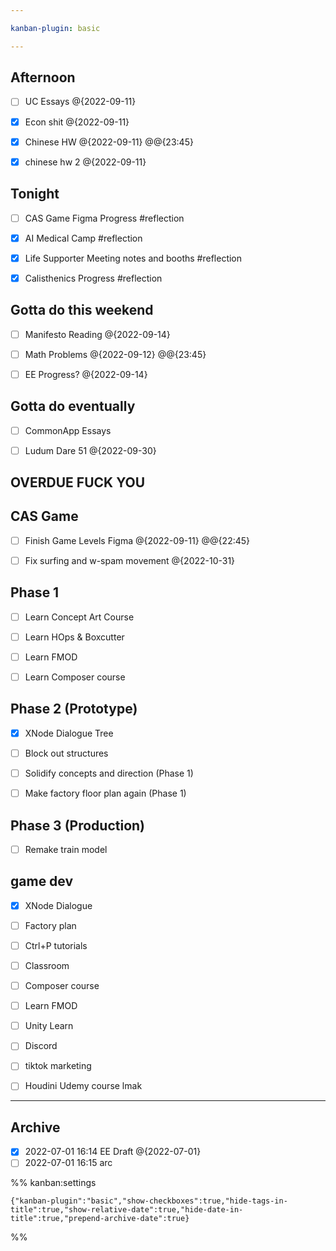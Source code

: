 ```yaml
---

kanban-plugin: basic

---
```


## Afternoon

- [ ] UC Essays @{2022-09-11}
- [x] Econ shit @{2022-09-11}
- [x] Chinese HW @{2022-09-11} @@{23:45}
- [x] chinese hw 2 @{2022-09-11}


## Tonight

- [ ] CAS Game Figma Progress #reflection
- [x] AI Medical Camp #reflection
- [x] Life Supporter Meeting notes and booths #reflection
- [x] Calisthenics Progress #reflection


## Gotta do this weekend

- [ ] Manifesto Reading @{2022-09-14}
- [ ] Math Problems @{2022-09-12} @@{23:45}
- [ ] EE Progress? @{2022-09-14}


## Gotta do eventually

- [ ] CommonApp Essays
- [ ] Ludum Dare 51 @{2022-09-30}


## OVERDUE FUCK YOU



## CAS Game

- [ ] Finish Game Levels Figma @{2022-09-11} @@{22:45}
- [ ] Fix surfing and w-spam movement @{2022-10-31}


## Phase 1

- [ ] Learn Concept Art Course
- [ ] Learn HOps & Boxcutter
- [ ] Learn FMOD
- [ ] Learn Composer course


## Phase 2 (Prototype)

- [x] XNode Dialogue Tree
- [ ] Block out structures
- [ ] Solidify concepts and direction (Phase 1)
- [ ] Make factory floor plan again (Phase 1)


## Phase 3 (Production)

- [ ] Remake train model


## game dev

- [x] XNode Dialogue
- [ ] Factory plan
- [ ] Ctrl+P tutorials
- [ ] Classroom
- [ ] Composer course
- [ ] Learn FMOD
- [ ] Unity Learn
- [ ] Discord
- [ ] tiktok marketing
- [ ] Houdini Udemy course lmak


***

## Archive

- [x] 2022-07-01 16:14 EE Draft @{2022-07-01}
- [ ] 2022-07-01 16:15 arc

%% kanban:settings
```
{"kanban-plugin":"basic","show-checkboxes":true,"hide-tags-in-title":true,"show-relative-date":true,"hide-date-in-title":true,"prepend-archive-date":true}
```
%%